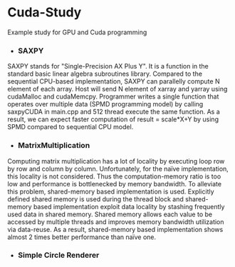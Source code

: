 # Cuda-Study
Example study for GPU and Cuda programming

* ### SAXPY
SAXPY stands for "Single-Precision AX Plus Y". It is a function in the standard basic linear algebra subroutines library. 
Compared to the sequential CPU-based implementation, SAXPY can parallelly compute N element of each array. 
Host will send N element of xarray and yarray using cudaMalloc and cudaMemcpy. 
Programmer writes a single function that operates over multiple data (SPMD programming model) by calling saxpyCUDA in main.cpp and 512 thread execute the same function. 
As a result, we can expect faster computation of result = scale*X+Y by using SPMD compared to sequential CPU model.

* ### MatrixMultiplication
Computing matrix multiplication has a lot of locality by executing loop row by row and column by column. 
Unfortunately, for the naïve implementation, this locality is not considered. 
Thus the computation-memory ratio is too low and performance is bottlenecked by memory bandwidth. To alleviate this problem, shared-memory based implementation is used. 
Explicitly defined shared memory is used during the thread block and shared-memory based implementation exploit data locality by stashing frequently used data in shared memory. 
Shared memory allows each value to be accessed by multiple threads and improves memory bandwidth utilization via data-reuse. 
As a result, shared-memory based implementation shows almost 2 times better performance than naïve one.

* ### Simple Circle Renderer
